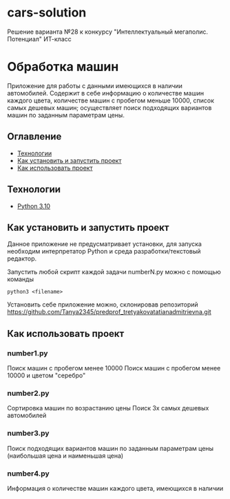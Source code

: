 # cars-solution
Решение  варианта №28 к конкурсу "Интеллектуальный мегаполис. Потенциал" ИТ-класс


# Обработка машин
Приложение для работы с данными имеющихся в наличии автомобилей.
Содержит в себе информацию о количестве машин каждого цвета, количестве машин с пробегом меньше 10000, список самых дешевых машин; осуществляет поиск подходящих вариантов машин по заданным параметрам цены.

## Оглавление
- [Технологии](#технологии)
- [Как установить и запустить проект](#как-установить-и-запустить-проект)
- [Как использовать проект](#как-использовать-проект)

## Технологии
- [Python 3.10](https://docs.python.org/3.10/)

## Как установить и запустить проект

Данное приложение не предусматривает установки, для запуска необходим интерпретатор Python и среда разработки/текстовый редактор.

Запустить любой скрипт каждой задачи numberN.py можно с помощью команды

`python3 <filename>`

Установить себе приложение можно, склонировав репозиторий
https://github.com/Tanya2345/predprof_tretyakovatatianadmitrievna.git


## Как использовать проект

### number1.py
Поиск машин с пробегом менее 10000
Поиск машин с пробегом менее 10000 и цветом "серебро"

### number2.py
Сортировка машин по возрастанию цены
Поиск 3х самых дешевых автомобилей

### number3.py
Поиск подходящих вариантов машин по заданным параметрам цены (наибольшая цена и наименьшая цена)

### number4.py
Информация о количестве машин каждого цвета, имеющихся в наличии

